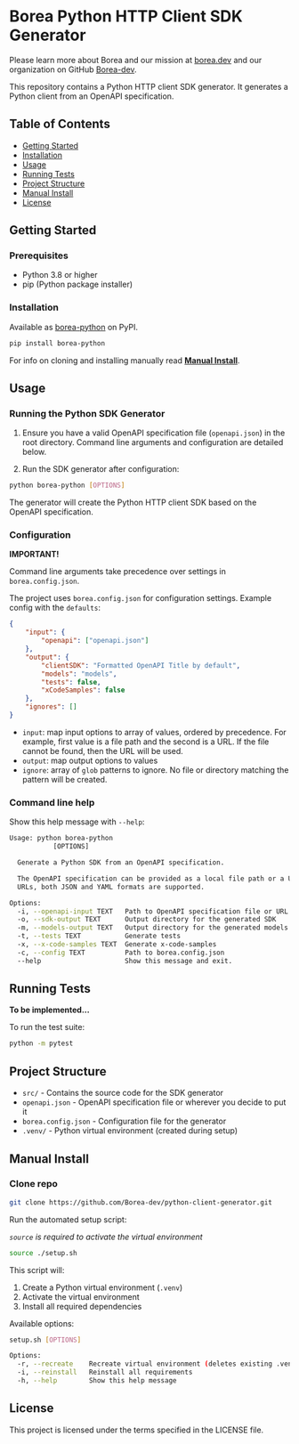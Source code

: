 # Borea Python HTTP Client SDK Generator

Please learn more about Borea and our mission at [borea.dev](https://borea.dev) and our organization on GitHub [Borea-dev](https://github.com/Borea-dev).

This repository contains a Python HTTP client SDK generator. It generates a Python client from an OpenAPI specification.

## Table of Contents

-   [Getting Started](#getting-started)
-   [Installation](#installation)
-   [Usage](#usage)
-   [Running Tests](#running-tests)
-   [Project Structure](#project-structure)
-   [Manual Install](#manual-install)
-   [License](#license)

## Getting Started <a id="getting-started"></a>

### Prerequisites

-   Python 3.8 or higher
-   pip (Python package installer)

### Installation <a id="installation"></a>

Available as [borea-python](https://pypi.org/project/borea-python/) on PyPI.

```bash
pip install borea-python
```

For info on cloning and installing manually read [**Manual Install**](#manual-install).

## Usage <a id="usage"></a>

### Running the Python SDK Generator

1. Ensure you have a valid OpenAPI specification file (`openapi.json`) in the root directory. Command line arguments and configuration are detailed below.

2. Run the SDK generator after configuration:

```bash
python borea-python [OPTIONS]
```

The generator will create the Python HTTP client SDK based on the OpenAPI specification.

### Configuration

**IMPORTANT!**

Command line arguments take precedence over settings in `borea.config.json`.

The project uses `borea.config.json` for configuration settings. Example config with the `defaults`:

```json
{
	"input": {
		"openapi": ["openapi.json"]
	},
	"output": {
		"clientSDK": "Formatted OpenAPI Title by default",
		"models": "models",
		"tests": false,
		"xCodeSamples": false
	},
	"ignores": []
}
```

-   `input`: map input options to array of values, ordered by precedence. For example, first value is a file path and the second is a URL. If the file cannot be found, then the URL will be used.
-   `output`: map output options to values
-   `ignore`: array of `glob` patterns to ignore. No file or directory matching the pattern will be created.

### Command line help

Show this help message with `--help`:

```bash
Usage: python borea-python
           [OPTIONS]

  Generate a Python SDK from an OpenAPI specification.

  The OpenAPI specification can be provided as a local file path or a URL. For
  URLs, both JSON and YAML formats are supported.

Options:
  -i, --openapi-input TEXT   Path to OpenAPI specification file or URL
  -o, --sdk-output TEXT      Output directory for the generated SDK
  -m, --models-output TEXT   Output directory for the generated models
  -t, --tests TEXT           Generate tests
  -x, --x-code-samples TEXT  Generate x-code-samples
  -c, --config TEXT          Path to borea.config.json
  --help                     Show this message and exit.
```

## Running Tests <a id="running-tests"></a>

**To be implemented...**

To run the test suite:

```bash
python -m pytest
```

## Project Structure <a id="project-structure"></a>

-   `src/` - Contains the source code for the SDK generator
-   `openapi.json` - OpenAPI specification file or wherever you decide to put it
-   `borea.config.json` - Configuration file for the generator
-   `.venv/` - Python virtual environment (created during setup)

## Manual Install <a id="manual-install"></a>

### Clone repo

```bash
git clone https://github.com/Borea-dev/python-client-generator.git
```

Run the automated setup script:

_`source` is required to activate the virtual environment_

```bash
source ./setup.sh
```

This script will:

1. Create a Python virtual environment (`.venv`)
2. Activate the virtual environment
3. Install all required dependencies

Available options:

```bash
setup.sh [OPTIONS]

Options:
  -r, --recreate    Recreate virtual environment (deletes existing .venv)
  -i, --reinstall   Reinstall all requirements
  -h, --help        Show this help message
```

## License <a id="license"></a>

This project is licensed under the terms specified in the LICENSE file.
